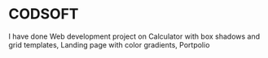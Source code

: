 # CODSOFT
 I have done Web development project on Calculator with box shadows and grid templates, Landing page with color gradients, Portpolio  
